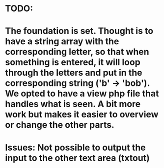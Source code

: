 # TODO: 
# The foundation is set. Thought is to have a string array with the corresponding letter, so that when something is entered, it will loop through the letters and put in the corresponding string ('b' -> 'bob'). We opted to have a view php file that handles what is seen. A bit more work but makes it easier to overview or change the other parts. 


# Issues: Not possible to output the input to the other text area (txtout)